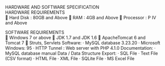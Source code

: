  HARDWARE AND SOFTWARE SPECIFICATION  
 HARDWARE REQUIREMENTS 	 
 Hard Disk 	:  	80GB and Above 
 RAM 	 	:  	4GB and Above 
 Processor 	: 	P IV and Above 
 
 SOFTWARE REQUIREMENTS  
	Windows 7 or above 
	JDK 1.7 and JDK 1.6 
	 ApacheTomcat 6 and Tomcat 7 
	Struts, Servlets 
Software: · MySQL database 3.23.20
· Microsoft Windows: 95
· HTTP Tunnel : Web server with PHP 4.1.0
Documentation: · MySQL database manual
Data / Data Structure Export: · SQL File
· Text File (CSV format) · HTML File
· XML File
· SQLite File
· MS Excel File




